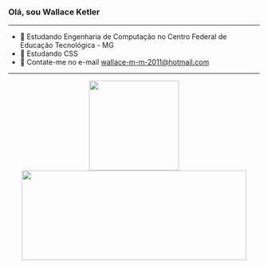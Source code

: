 ### Olá, sou Wallace Ketler
-----------------------------------


- 🔭 Estudando Engenharia de Computação no Centro Federal de Educação Tecnológica - MG
- 🌱 Estudando CSS 
- 💬 Contate-me no e-mail wallace-m-m-2011@hotmail.com
--------------------------------------------
<div align="center">
  <a href="https://github.com/wallaceketler">
  <img height="180em" src="https://github-readme-stats.vercel.app/api?username=wallaceketler&show_icons=true&theme=dark&include_all_commits=true&count_private=true"/>
  <img height="180em" width = " 450em " src="https://github-readme-stats.vercel.app/api/top-langs/?username=wallaceketler&layout=compact&langs_count=7&theme=dark"/>
</div>


